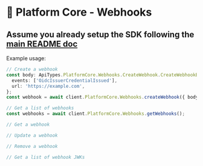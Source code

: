 # 🧍 Platform Core - Webhooks
## Assume you already setup the SDK following the [main README doc](https://github.com/Mingyang-Li/mattr-vii#readme)
Example usage:

```ts
// Create a webhook
const body: ApiTypes.PlatformCore.Webhooks.CreateWebhook.CreateWebhookBody = {
  events: ['OidcIssuerCredentialIssued'],
  url: 'https://example.com',
};
const webhook = await client.PlatformCore.Webhooks.createWebhook({ body });
```

```ts
// Get a list of webhooks
const webhooks = await client.PlatformCore.Webhooks.getWebhooks();
```

```ts
// Get a webhook
```

```ts
// Update a webhook
```

```ts
// Remove a webhook
```

```ts
// Get a list of webhook JWKs
```